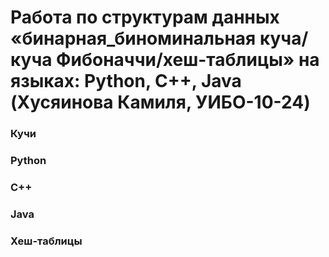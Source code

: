 # Работа по структурам данных «бинарная_биноминальная куча/куча Фибоначчи/хеш-таблицы» на языках: Python, C++, Java (Хусяинова Камиля, УИБО-10-24) 
### Кучи
### Python 
### C++
### Java
### Хеш-таблицы



